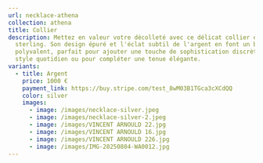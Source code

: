 ```yaml
---
url: necklace-athena
collection: athena
title: Collier
description: Mettez en valeur votre décolleté avec ce délicat collier en argent
  sterling. Son design épuré et l'éclat subtil de l'argent en font un bijou
  polyvalent, parfait pour ajouter une touche de sophistication discrète à votre
  style quotidien ou pour compléter une tenue élégante.
variants:
  - title: Argent
    price: 1000 €
    payment_link: https://buy.stripe.com/test_8wM03B1TGca3cXCdQQ
    color: silver
    images:
      - image: /images/necklace-silver.jpeg
      - image: /images/necklace-silver-2.jpeg
      - image: /images/VINCENT ARNOULD 22.jpg
      - image: /images/VINCENT ARNOULD 16.jpg
      - image: /images/VINCENT ARNOULD 226.jpg
      - image: /images/IMG-20250804-WA0012.jpg
---
```

